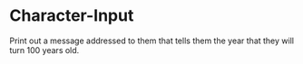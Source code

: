 # Character-Input
 Print out a message addressed to them that tells them the year that they will turn 100 years old.
